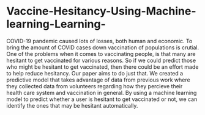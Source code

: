 # Vaccine-Hesitancy-Using-Machine-learning-Learning-

COVID-19 pandemic caused lots of losses, both
human and economic. To bring the amount of COVID cases
down vaccination of populations is crutial. One of the problems
when it comes to vaccinating people, is that many are hesitant to
get vaccinated for various reasons. So if we could predict those
who might be hesitant to get vaccinated, then there could be
an effort made to help reduce hesitancy. Our paper aims to do
just that. We created a predictive model that takes advantage
of data from previous work where they collected data from
volunteers regarding how they percieve their health care system
and vaccination in general. By using a machine learning model
to predict whether a user is hesitant to get vaccinated or not, we
can identify the ones that may be hesitant automatically.
